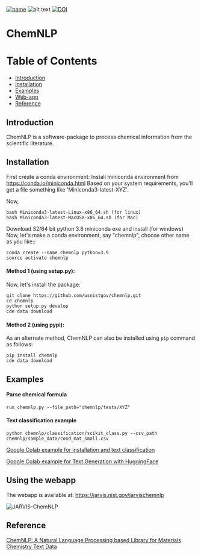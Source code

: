 [![name](https://colab.research.google.com/assets/colab-badge.svg)](https://colab.research.google.com/github/knc6/jarvis-tools-notebooks/blob/master/jarvis-tools-notebooks/ChemNLP_Example.ipynb)
![alt text](https://github.com/usnistgov/chemnlp/actions/workflows/main.yml/badge.svg)
[![DOI](https://zenodo.org/badge/523320947.svg)](https://zenodo.org/badge/latestdoi/523320947)


# ChemNLP

# Table of Contents
* [Introduction](#intro)
* [Installation](#install)
* [Examples](#example)
* [Web-app](#webapp)
* [Reference](#reference)

<a name="intro"></a>
Introduction
-------------------------
ChemNLP is a software-package to process chemical information from the scientific literature.

<a name="install"></a>
Installation
-------------------------
First create a conda environment:
Install miniconda environment from https://conda.io/miniconda.html
Based on your system requirements, you'll get a file something like 'Miniconda3-latest-XYZ'.

Now,

```
bash Miniconda3-latest-Linux-x86_64.sh (for linux)
bash Miniconda3-latest-MacOSX-x86_64.sh (for Mac)
```
Download 32/64 bit python 3.8 miniconda exe and install (for windows)
Now, let's make a conda environment, say "chemnlp", choose other name as you like::
```
conda create --name chemnlp python=3.9
source activate chemnlp
```
#### Method 1 (using setup.py):

Now, let's install the package:
```
git clone https://github.com/usnistgov/chemnlp.git
cd chemnlp
python setup.py develop
cde data download
```

#### Method 2 (using pypi):

As an alternate method, ChemNLP can also be installed using `pip` command as follows:
```
pip install chemnlp
cde data download
```

<a name="example"></a>
Examples
---------
#### Parse chemical formula 

```
run_chemnlp.py --file_path="chemnlp/tests/XYZ"
```

#### Text classification example

```
python chemnlp/classification/scikit_class.py --csv_path chemnlp/sample_data/cond_mat_small.csv
```

[Google Colab example for installation and text classification](https://colab.research.google.com/github/knc6/jarvis-tools-notebooks/blob/master/jarvis-tools-notebooks/ChemNLP_Example.ipynb)

[Google Colab example for Text Generation with HuggingFace](https://colab.research.google.com/github/knc6/jarvis-tools-notebooks/blob/master/jarvis-tools-notebooks/ChemNLP_TitleToAbstract.ipynb)


<a name="webapp"></a>
Using the webapp
---------
The webapp is available at: https://jarvis.nist.gov/jarvischemnlp

![JARVIS-ChemNLP](https://github.com/usnistgov/chemnlp/blob/develop/chemnlp/PTable.PNG)

<a name="reference"></a>
Reference
---------


[ChemNLP: A Natural Language Processing based Library for Materials Chemistry Text Data](https://arxiv.org/abs/2209.08203)
